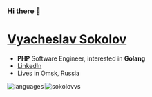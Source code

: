 ### Hi there 👋

# [Vyacheslav Sokolov](https://sokolovvs.github.io/)

- **PHP** Software Engineer, interested in **Golang**
- [LinkedIn](https://www.linkedin.com/in/sokolovvs)
- Lives in Omsk, Russia

<p>
  &nbsp;
  <img align="left" src="https://github-readme-stats.vercel.app/api/top-langs/?username=sokolovvs&layout=compact&langs_count=10&hide=html,jupyter%20notebook,css,scss,blade,twig,mako,makefile,javascript" alt="languages" />
  <img align="left" src="https://github-readme-stats.vercel.app/api?username=sokolovvs&show_icons=true" alt="sokolovvs" />
</p>
